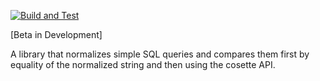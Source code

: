 [![Build and Test](https://github.com/ValentinHerrmann/sql_testing_tools/actions/workflows/python-app.yml/badge.svg)](https://github.com/ValentinHerrmann/sql_testing_tools/actions/workflows/python-app.yml)

[Beta in Development]

A library that normalizes simple SQL queries and compares them first by equality of the normalized string and then using the cosette API. 
